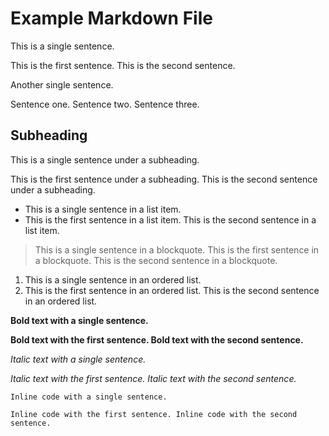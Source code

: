 # Example Markdown File

This is a single sentence.

This is the first sentence.
This is the second sentence.

Another single sentence.

Sentence one.
Sentence two.
Sentence three.

## Subheading

This is a single sentence under a subheading.

This is the first sentence under a subheading.
This is the second sentence under a subheading.

- This is a single sentence in a list item.
- This is the first sentence in a list item. This is the second sentence in a list item.

> This is a single sentence in a blockquote.
> This is the first sentence in a blockquote. This is the second sentence in a blockquote.

1. This is a single sentence in an ordered list.
2. This is the first sentence in an ordered list. This is the second sentence in an ordered list.

**Bold text with a single sentence.**

**Bold text with the first sentence. Bold text with the second sentence.**

*Italic text with a single sentence.*

*Italic text with the first sentence. Italic text with the second sentence.*

`Inline code with a single sentence.`

`Inline code with the first sentence. Inline code with the second sentence.`
